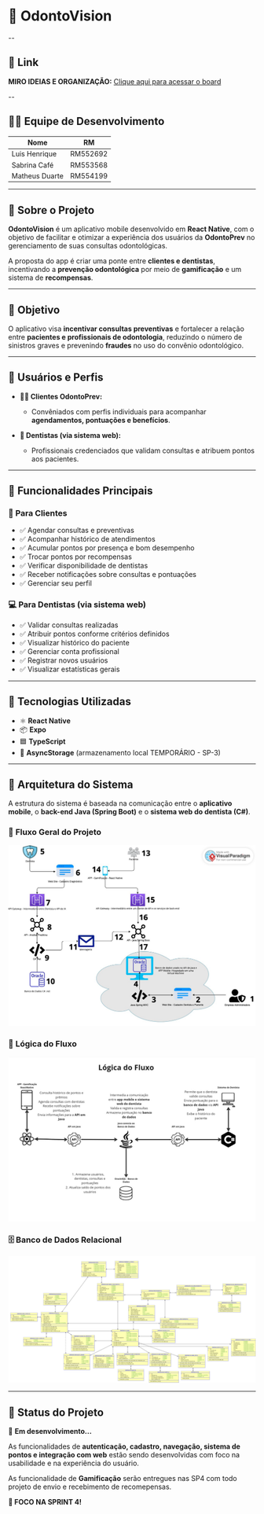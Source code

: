 # 🦷 OdontoVision

--

## 📌 Link
**MIRO IDEIAS E ORGANIZAÇÃO:** [Clique aqui para acessar o board](https://miro.com/welcomeonboard/UnBzdHJIQXZyV3lnQ1BubkhHZHpIY1luMXByT215RG9FR1B6Zkl4eVBmbDVBa3V6WnFaTStHNWk0MzFMTGRIWGNrbHBsS3BJV3VRWHVUbEd1UlBDUnJUMHdwT0dzNmZFazBScmFROGtteDNGaVRGMGdoMnpFczc4K3pMd2JTTXRyVmtkMG5hNDA3dVlncnBvRVB2ZXBnPT0hdjE=?share_link_id=391102710576)

--

## 👨‍💻 Equipe de Desenvolvimento

| Nome              | RM       |
|-------------------|----------|
| Luis Henrique     | RM552692 |
| Sabrina Café      | RM553568 |
| Matheus Duarte    | RM554199 |

---

## 📱 Sobre o Projeto

**OdontoVision** é um aplicativo mobile desenvolvido em **React Native**, com o objetivo de facilitar e otimizar a experiência dos usuários da **OdontoPrev** no gerenciamento de suas consultas odontológicas. 

A proposta do app é criar uma ponte entre **clientes e dentistas**, incentivando a **prevenção odontológica** por meio de **gamificação** e um sistema de **recompensas**.

---

## 🎯 Objetivo

O aplicativo visa **incentivar consultas preventivas** e fortalecer a relação entre **pacientes e profissionais de odontologia**, reduzindo o número de sinistros graves e prevenindo **fraudes** no uso do convênio odontológico.

---

## 👥 Usuários e Perfis

- **🧑‍💼 Clientes OdontoPrev:**  
  - Convêniados com perfis individuais para acompanhar **agendamentos, pontuações e benefícios**.

- **🦷 Dentistas (via sistema web):**  
  - Profissionais credenciados que validam consultas e atribuem pontos aos pacientes.

---

## 🧩 Funcionalidades Principais

### 📲 Para Clientes
- ✅ Agendar consultas e preventivas  
- ✅ Acompanhar histórico de atendimentos  
- ✅ Acumular pontos por presença e bom desempenho  
- ✅ Trocar pontos por recompensas  
- ✅ Verificar disponibilidade de dentistas  
- ✅ Receber notificações sobre consultas e pontuações  
- ✅ Gerenciar seu perfil

### 💻 Para Dentistas (via sistema web)
- ✅ Validar consultas realizadas  
- ✅ Atribuir pontos conforme critérios definidos  
- ✅ Visualizar histórico do paciente  
- ✅ Gerenciar conta profissional  
- ✅ Registrar novos usuários  
- ✅ Visualizar estatísticas gerais  

---

## 🚀 Tecnologias Utilizadas

- ⚛️ **React Native**  
- 📦 **Expo**  
- 🟦 **TypeScript**  
- 💾 **AsyncStorage** (armazenamento local TEMPORÁRIO - SP-3)  

---

## 📂 Arquitetura do Sistema

A estrutura do sistema é baseada na comunicação entre o **aplicativo mobile**, o **back-end Java (Spring Boot)** e o **sistema web do dentista (C#)**.

### 📌 **Fluxo Geral do Projeto**
![Fluxo Geral](doc/fluxo_geral.png)

### 🔄 **Lógica do Fluxo**
![Lógica do Fluxo](doc/logica_fluxo.jpg)

### 🗄️ **Banco de Dados Relacional**
![Banco de Dados](doc/banco_diagrama.png)

---

## 📌 Status do Projeto

🚧 **Em desenvolvimento...**

As funcionalidades de **autenticação, cadastro, navegação, sistema de pontos e integração com web** estão sendo desenvolvidas com foco na usabilidade e na experiência do usuário.

As funcionalidade de **Gamificação** serão entregues nas SP4 com todo projeto de envio e recebimento de recomepensas.

**📢 FOCO NA SPRINT 4!**  

